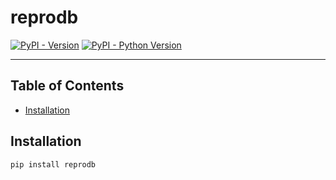 # reprodb

[![PyPI - Version](https://img.shields.io/pypi/v/reprodb.svg)](https://pypi.org/project/reprodb)
[![PyPI - Python Version](https://img.shields.io/pypi/pyversions/reprodb.svg)](https://pypi.org/project/reprodb)

-----

## Table of Contents

- [Installation](#installation)

## Installation

```console
pip install reprodb
```
